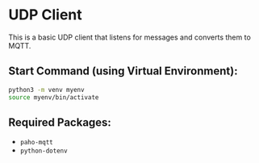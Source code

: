 # UDP Client

This is a basic UDP client that listens for messages and converts them to MQTT.

## Start Command (using Virtual Environment):

```bash
python3 -m venv myenv
source myenv/bin/activate
```

## Required Packages:

- `paho-mqtt`
- `python-dotenv`

